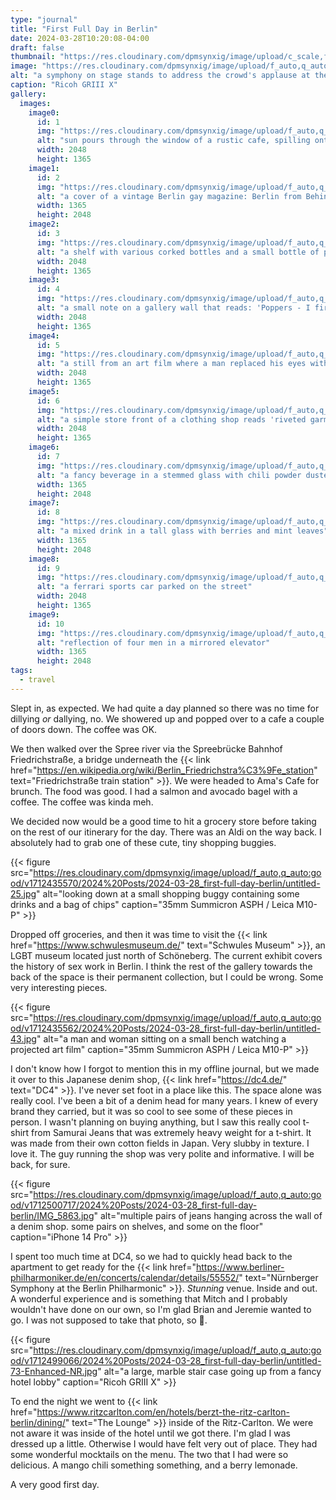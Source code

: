 ```yaml
---
type: "journal"
title: "First Full Day in Berlin"
date: 2024-03-28T10:20:08-04:00
draft: false
thumbnail: "https://res.cloudinary.com/dpmsynxig/image/upload/c_scale,f_auto,q_auto:good,w_740/v1712435577/2024%20Posts/2024-03-28_first-full-day-berlin/untitled-64.jpg"
image: "https://res.cloudinary.com/dpmsynxig/image/upload/f_auto,q_auto:good/v1712435577/2024%20Posts/2024-03-28_first-full-day-berlin/untitled-64.jpg"
alt: "a symphony on stage stands to address the crowd's applause at the end of their show"
caption: "Ricoh GRIII X"
gallery:
  images:
    image0:
      id: 1
      img: "https://res.cloudinary.com/dpmsynxig/image/upload/f_auto,q_auto:good/v1712503523/2024%20Posts/2024-03-28_first-full-day-berlin/untitled-11.jpg"
      alt: "sun pours through the window of a rustic cafe, spilling onto flowers on the window sill and cutlery on a table"
      width: 2048
      height: 1365
    image1:
      id: 2
      img: "https://res.cloudinary.com/dpmsynxig/image/upload/f_auto,q_auto:good/v1712435583/2024%20Posts/2024-03-28_first-full-day-berlin/untitled-10.jpg"
      alt: "a cover of a vintage Berlin gay magazine: Berlin from Behind"
      width: 1365
      height: 2048
    image2:
      id: 3
      img: "https://res.cloudinary.com/dpmsynxig/image/upload/f_auto,q_auto:good/v1712435575/2024%20Posts/2024-03-28_first-full-day-berlin/untitled-42.jpg"
      alt: "a shelf with various corked bottles and a small bottle of poppers that reads 'dumb bitch juice'"
      width: 2048
      height: 1365
    image3:
      id: 4
      img: "https://res.cloudinary.com/dpmsynxig/image/upload/f_auto,q_auto:good/v1712435579/2024%20Posts/2024-03-28_first-full-day-berlin/untitled-13.jpg"
      alt: "a small note on a gallery wall that reads: 'Poppers - I first got into poppers at work and now they are my drug of choice. I had this French client who always showed up to my flat immaculately dressed on a Monday afternoon. He liked to listen to Edith Piaf, huff poppers and get fisted. I'd be there, elbow-deep in his hairy ass, thinking 'what is my life?!' I've since introduced them to a lot of straight clients. You have to be careful though. I once passed the bottle to a client, looked over and he was drinking them!'"
      width: 2048
      height: 1365
    image4:
      id: 5
      img: "https://res.cloudinary.com/dpmsynxig/image/upload/f_auto,q_auto:good/v1712435566/2024%20Posts/2024-03-28_first-full-day-berlin/untitled-32.jpg"
      alt: "a still from an art film where a man replaced his eyes with anuses. he is in a threesome with two other men"
      width: 2048
      height: 1365
    image5:
      id: 6
      img: "https://res.cloudinary.com/dpmsynxig/image/upload/f_auto,q_auto:good/v1712435581/2024%20Posts/2024-03-28_first-full-day-berlin/untitled-63.jpg"
      alt: "a simple store front of a clothing shop reads 'riveted garments - DC4 - genuine quality'"
      width: 2048
      height: 1365
    image6:
      id: 7
      img: "https://res.cloudinary.com/dpmsynxig/image/upload/f_auto,q_auto:good/v1712435564/2024%20Posts/2024-03-28_first-full-day-berlin/untitled-77.jpg"
      alt: "a fancy beverage in a stemmed glass with chili powder dusted on the right side"
      width: 1365
      height: 2048
    image7:
      id: 8
      img: "https://res.cloudinary.com/dpmsynxig/image/upload/f_auto,q_auto:good/v1712435568/2024%20Posts/2024-03-28_first-full-day-berlin/untitled-81.jpg"
      alt: "a mixed drink in a tall glass with berries and mint leaves"
      width: 1365
      height: 2048
    image8:
      id: 9
      img: "https://res.cloudinary.com/dpmsynxig/image/upload/f_auto,q_auto:good/v1712435574/2024%20Posts/2024-03-28_first-full-day-berlin/untitled-85.jpg"
      alt: "a ferrari sports car parked on the street"
      width: 2048
      height: 1365
    image9:
      id: 10
      img: "https://res.cloudinary.com/dpmsynxig/image/upload/f_auto,q_auto:good/v1712435572/2024%20Posts/2024-03-28_first-full-day-berlin/untitled-88.jpg"
      alt: "reflection of four men in a mirrored elevator"
      width: 1365
      height: 2048
tags:
  - travel
---
```


Slept in, as expected. We had quite a day planned so there was no time for dillying _or_ dallying, no. We showered up and popped over to a cafe a couple of doors down. The coffee was OK.

We then walked over the Spree river via the Spreebrücke Bahnhof Friedrichstraße, a bridge underneath the {{< link href="https://en.wikipedia.org/wiki/Berlin_Friedrichstra%C3%9Fe_station" text="Friedrichstraße train station" >}}. We were headed to Ama's Cafe for brunch. The food was good. I had a salmon and avocado bagel with a coffee. The coffee was kinda meh.

We decided now would be a good time to hit a grocery store before taking on the rest of our itinerary for the day. There was an Aldi on the way back. I absolutely had to grab one of these cute, tiny shopping buggies.

{{< figure src="https://res.cloudinary.com/dpmsynxig/image/upload/f_auto,q_auto:good/v1712435570/2024%20Posts/2024-03-28_first-full-day-berlin/untitled-25.jpg" alt="looking down at a small shopping buggy containing some drinks and a bag of chips" caption="35mm Summicron ASPH / Leica M10-P" >}}

Dropped off groceries, and then it was time to visit the {{< link href="https://www.schwulesmuseum.de/" text="Schwules Museum" >}}, an LGBT museum located just north of Schöneberg. The current exhibit covers the history of sex work in Berlin. I think the rest of the gallery towards the back of the space is their permanent collection, but I could be wrong. Some very interesting pieces.

{{< figure src="https://res.cloudinary.com/dpmsynxig/image/upload/f_auto,q_auto:good/v1712435562/2024%20Posts/2024-03-28_first-full-day-berlin/untitled-43.jpg" alt="a man and woman sitting on a small bench watching a projected art film" caption="35mm Summicron ASPH / Leica M10-P" >}}

I don't know how I forgot to mention this in my offline journal, but we made it over to this Japanese denim shop, {{< link href="https://dc4.de/" text="DC4" >}}. I've never set foot in a place like this. The space alone was really cool. I've been a bit of a denim head for many years. I knew of every brand they carried, but it was so cool to see some of these pieces in person. I wasn't planning on buying anything, but I saw this really cool t-shirt from Samurai Jeans that was extremely heavy weight for a t-shirt. It was made from their own cotton fields in Japan. Very slubby in texture. I love it. The guy running the shop was very polite and informative. I will be back, for sure.

{{< figure src="https://res.cloudinary.com/dpmsynxig/image/upload/f_auto,q_auto:good/v1712500717/2024%20Posts/2024-03-28_first-full-day-berlin/IMG_5863.jpg" alt="multiple pairs of jeans hanging across the wall of a denim shop. some pairs on shelves, and some on the floor" caption="iPhone 14 Pro" >}}

I spent too much time at DC4, so we had to quickly head back to the apartment to get ready for the {{< link href="https://www.berliner-philharmoniker.de/en/concerts/calendar/details/55552/" text="Nürnberger Symphony at the Berlin Philharmonic" >}}. _Stunning_ venue. Inside and out. A wonderful experience and is something that Mitch and I probably wouldn't have done on our own, so I'm glad Brian and Jeremie wanted to go. I was not supposed to take that photo, so 🤫.

{{< figure src="https://res.cloudinary.com/dpmsynxig/image/upload/f_auto,q_auto:good/v1712499066/2024%20Posts/2024-03-28_first-full-day-berlin/untitled-73-Enhanced-NR.jpg" alt="a large, marble stair case going up from a fancy hotel lobby" caption="Ricoh GRIII X" >}}

To end the night we went to {{< link href="https://www.ritzcarlton.com/en/hotels/berzt-the-ritz-carlton-berlin/dining/" text="The Lounge" >}} inside of the Ritz-Carlton. We were not aware it was inside of the hotel until we got there. I'm glad I was dressed up a little. Otherwise I would have felt very out of place. They had some wonderful mocktails on the menu. The two that I had were so delicious. A mango chili something something, and a berry lemonade.

A very good first day.
